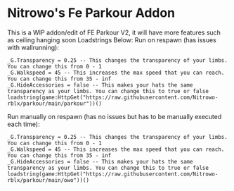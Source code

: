 # Nitrowo's Fe Parkour Addon
This is a WIP addon/edit of FE Parkour V2, it will have more features such as ceiling hanging soon
Loadstrings Below:
Run on respawn (has issues with wallrunning):
```
_G.Transparency = 0.25 -- This changes the transparency of your limbs. You can change this from 0 - 1
_G.Walkspeed = 45 -- This increases the max speed that you can reach. You can change this from 35 - inf
_G.HideAccessories = false -- This makes your hats the same transparency as your limbs. You can change this to true or false
loadstring(game:HttpGet("https://raw.githubusercontent.com/Nitrowo-rblx/parkour/main/parkour"))()
```
Run manually on respawn (has no issues but has to be manually executed each time):
```
_G.Transparency = 0.25 -- This changes the transparency of your limbs. You can change this from 0 - 1
_G.Walkspeed = 45 -- This increases the max speed that you can reach. You can change this from 35 - inf
_G.HideAccessories = false -- This makes your hats the same transparency as your limbs. You can change this to true or false
loadstring(game:HttpGet("https://raw.githubusercontent.com/Nitrowo-rblx/parkour/main/owo"))()
```
